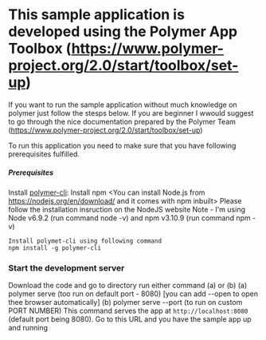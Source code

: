 # This sample application is developed using the Polymer App Toolbox (https://www.polymer-project.org/2.0/start/toolbox/set-up)

If you want to run the sample application without much knowledge on polymer just follow the stesps below. If you are beginner I wwould suggest to go through the nice documentation prepared by the Polymer Team (https://www.polymer-project.org/2.0/start/toolbox/set-up)

To run this application you need to make sure that you have following prerequisites fulfilled.

##### Prerequisites

Install [polymer-cli](https://github.com/Polymer/polymer-cli):
	Install npm <You can install Node.js from https://nodejs.org/en/download/ and it comes with npm inbuilt> Please follow the installation insruction on the NodeJS website
	Note - I'm using Node v6.9.2 (run command node -v) and npm v3.10.9 (run command npm -v)
	
	Install polymet-cli using following command
	npm install -g polymer-cli

	

### Start the development server
Download the code and go to directory <quickstartall-polymer-app>
run either command (a) or (b) 
(a) polymer serve (too run on default port - 8080) [you can add --open to open thee browser automatically]
(b) polymer serve --port <PORT NUMBER> (to run on custom PORT NUMBER)
This command serves the app at `http://localhost:8080` (default port being 8080). Go to this URL and you have the sample app up and running

